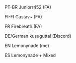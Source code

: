 PT-BR
Juniorr452 (FA)

FI-FI
Gustav~ (FA)

FR
Firebreath (FA)

DE/German
kusuguttai (Discord)

EN
Lemonynade (me)

ES
Lemonynade + Mixed
